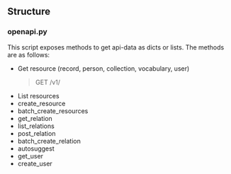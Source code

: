 ## Structure

### openapi.py
This script exposes methods to get api-data as dicts or lists. The methods are as follows:

- Get resource (record, person, collection, vocabulary, user)
  > GET /v1/
- List resources
- create_resource
- batch_create_resources
- get_relation
- list_relations
- post_relation
- batch_create_relation
- autosuggest
- get_user
- create_user